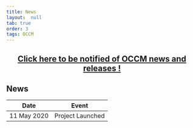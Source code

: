 ```yaml
---
title: News
layout:  null
tab: true
order: 3
tags: OCCM
---
```


<p><h2 style="text-align:center" target="_blank"><a href="https://eepurl.com/g3kJBP">Click here to be notified of OCCM news and releases !</a></h2></p>

## News

Date | Event
---- | -----
11 May 2020 | Project Launched
